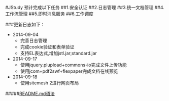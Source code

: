 #JStudy 预计完成以下任务
##1.安全认证
##2.日志管理
##3.统一文档管理
##4.工作流管理
##5.即时消息服务
##6.工作调度

###更新日志如下：
* 2014-09-04
	* 完善日志管理
	* 完成cookie验证和表单验证
	* 支持EL表达式,增加jstl.jar;standard.jar
* 2014-09-17
	* 使用jquery.plupload+commons-io完成文件上传功能
	* 使用jcom+pdf2swf+flexpaper完成文档在线预览
* 2014-09-18
	* 使用sitemesh 2进行网页布局
	
#####[README.md语法](http://note.youdao.com/share/?id=ed0f386beac45440451a20262c2cca95&type=note)